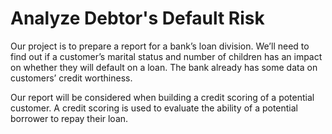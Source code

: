 # Analyze Debtor's Default Risk
Our project is to prepare a report for a bank’s loan division. We’ll need to find out if a customer’s marital status and number of children has an impact on whether they will default on a loan. The bank already has some data on customers’ credit worthiness.

Our report will be considered when building a credit scoring of a potential customer. A credit scoring is used to evaluate the ability of a potential borrower to repay their loan.
